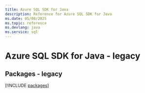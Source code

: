 ```yaml
---
title: Azure SQL SDK for Java
description: Reference for Azure SQL SDK for Java
ms.date: 05/08/2025
ms.topic: reference
ms.devlang: java
ms.service: sql
---
```

# Azure SQL SDK for Java - legacy
## Packages - legacy
[!INCLUDE [packages](sql-index.md)]